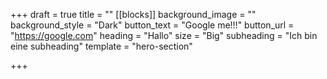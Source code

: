 +++
draft = true
title = ""
[[blocks]]
background_image = ""
background_style = "Dark"
button_text = "Google me!!!"
button_url = "https://google.com"
heading = "Hallo"
size = "Big"
subheading = "Ich bin eine subheading"
template = "hero-section"

+++
